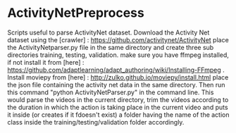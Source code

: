 # ActivityNetPreprocess
Scripts useful to parse ActivityNet dataset.
Download the Activity Net dataset using the [crawler] : https://github.com/activitynet/ActivityNet 
place the ActivityNetparser.py file in the same directory and create three sub directories training, testing, validation.
make sure you have ffmpeg installed, if not install it from [here] : https://github.com/adaptlearning/adapt_authoring/wiki/Installing-FFmpeg .
Install moviepy from [here] : http://zulko.github.io/moviepy/install.html 
place the json file containing the activity net data in the same directory.
Then run this command "python ActivityNetParser.py" in the command line.
This would parse the videos in the current directory, trim the videos according to the duration in which the action is taking place in the current video and puts it inside (or creates if it fdoesn't exist) a folder having the name of the action class inside the training/testing/validation folder accordingly.
